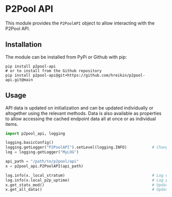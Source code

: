 # P2Pool API

This module provides the `P2PoolAPI` object to allow interacting with the P2Pool API.

## Installation

The module can be installed from PyPi or Github with pip:

```
pip install p2pool-api
# or to install from the Github repository
pip install p2pool-api@git+https://github.com/hreikin/p2pool-api.git@main
```

## Usage

API data is updated on initialization and can be updated individually or altogether using the relevant methods. Data is also available as properties to allow accessing the cached endpoint data all at once or as individual items.

```python
import p2pool_api, logging

logging.basicConfig()
logging.getLogger("P2PoolAPI").setLevel(logging.INFO)           # Change to DEBUG to print out all responses when their methods are called
log = logging.getLogger("MyLOG")

api_path = "/path/to/p2pool/api"
x = p2pool_api.P2PoolAPI(api_path)

log.info(x._local_stratum)                                      # Log entire reponse
log.info(x.local_p2p_uptime)                                    # Log property representing individual data from the API
x.get_stats_mod()                                               # Update individual `stats_mod` endpoint
x.get_all_data()                                                # Update all endpoints at once
```